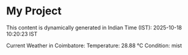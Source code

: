 # My Project

This content is dynamically generated in Indian Time (IST): 2025-10-18 10:20:23 IST


Current Weather in Coimbatore:
Temperature: 28.88 °C
Condition: mist

